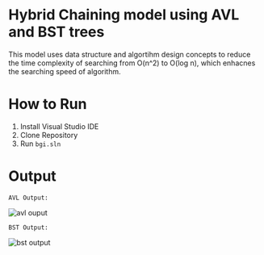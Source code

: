 # Hybrid Chaining model using AVL and BST trees
This model uses data structure and algortihm design concepts to reduce the time complexity of searching from O(n^2) to O(log n), which enhacnes the searching speed of algorithm.
# How to Run
1. Install Visual Studio IDE
2. Clone Repository
3. Run `bgi.sln`
# Output
`AVL Output:`

![avl ouput](https://github.com/abdullahtahir-cs/hybrid-chaining-model/assets/151562660/ef607191-3b8a-4e4d-80b2-764ea79df814)

`BST Output:`

![bst output](https://github.com/abdullahtahir-cs/hybrid-chaining-model/assets/151562660/411fd2b1-2faa-4401-a0fc-4dbfc47f3c62)
